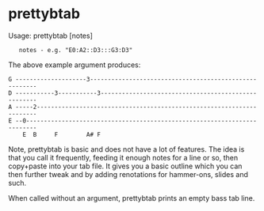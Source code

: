 # prettybtab

Usage: prettybtab [notes]

       notes - e.g. "E0:A2::D3:::G3:D3"

The above example argument produces:

```
G --------------------3-------------------------------------------------------
D -----------3-----------3----------------------------------------------------
A -----2----------------------------------------------------------------------
E --0-------------------------------------------------------------------------
    E  B     F        A# F  
```

Note, prettybtab is basic and does not have a lot of features. The idea is
that you call it frequently, feeding it enough notes for a line or so, then
copy+paste into your tab file. It gives you a basic outline which you can then
further tweak and by adding renotations for hammer-ons, slides and such.

When called without an argument, prettybtab prints an empty bass tab line.
